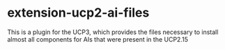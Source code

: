 # extension-ucp2-ai-files
This is a plugin for the UCP3, which provides the files necessary to install almost all components for AIs that were present in the UCP2.15
